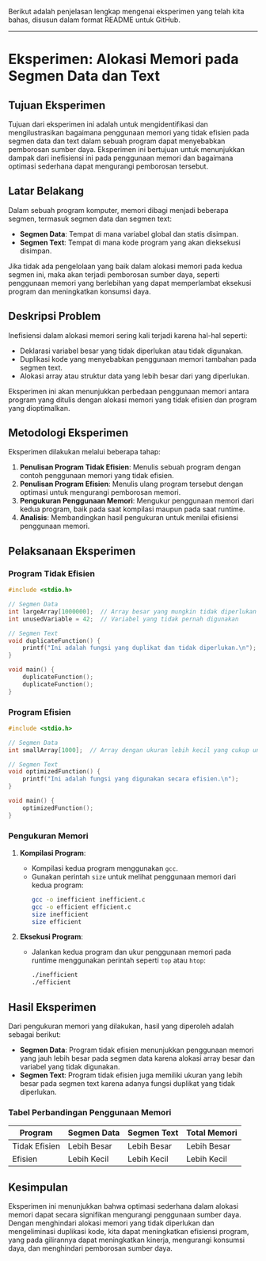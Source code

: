Berikut adalah penjelasan lengkap mengenai eksperimen yang telah kita bahas, disusun dalam format README untuk GitHub.

---

# Eksperimen: Alokasi Memori pada Segmen Data dan Text

## Tujuan Eksperimen
Tujuan dari eksperimen ini adalah untuk mengidentifikasi dan mengilustrasikan bagaimana penggunaan memori yang tidak efisien pada segmen data dan text dalam sebuah program dapat menyebabkan pemborosan sumber daya. Eksperimen ini bertujuan untuk menunjukkan dampak dari inefisiensi ini pada penggunaan memori dan bagaimana optimasi sederhana dapat mengurangi pemborosan tersebut.

## Latar Belakang
Dalam sebuah program komputer, memori dibagi menjadi beberapa segmen, termasuk segmen data dan segmen text:
- **Segmen Data**: Tempat di mana variabel global dan statis disimpan.
- **Segmen Text**: Tempat di mana kode program yang akan dieksekusi disimpan.

Jika tidak ada pengelolaan yang baik dalam alokasi memori pada kedua segmen ini, maka akan terjadi pemborosan sumber daya, seperti penggunaan memori yang berlebihan yang dapat memperlambat eksekusi program dan meningkatkan konsumsi daya.

## Deskripsi Problem
Inefisiensi dalam alokasi memori sering kali terjadi karena hal-hal seperti:
- Deklarasi variabel besar yang tidak diperlukan atau tidak digunakan.
- Duplikasi kode yang menyebabkan penggunaan memori tambahan pada segmen text.
- Alokasi array atau struktur data yang lebih besar dari yang diperlukan.

Eksperimen ini akan menunjukkan perbedaan penggunaan memori antara program yang ditulis dengan alokasi memori yang tidak efisien dan program yang dioptimalkan.

## Metodologi Eksperimen
Eksperimen dilakukan melalui beberapa tahap:
1. **Penulisan Program Tidak Efisien**: Menulis sebuah program dengan contoh penggunaan memori yang tidak efisien.
2. **Penulisan Program Efisien**: Menulis ulang program tersebut dengan optimasi untuk mengurangi pemborosan memori.
3. **Pengukuran Penggunaan Memori**: Mengukur penggunaan memori dari kedua program, baik pada saat kompilasi maupun pada saat runtime.
4. **Analisis**: Membandingkan hasil pengukuran untuk menilai efisiensi penggunaan memori.

## Pelaksanaan Eksperimen
### Program Tidak Efisien
```c
#include <stdio.h>

// Segmen Data
int largeArray[1000000];  // Array besar yang mungkin tidak diperlukan
int unusedVariable = 42;  // Variabel yang tidak pernah digunakan

// Segmen Text
void duplicateFunction() {
    printf("Ini adalah fungsi yang duplikat dan tidak diperlukan.\n");
}

void main() {
    duplicateFunction();
    duplicateFunction();
}
```

### Program Efisien
```c
#include <stdio.h>

// Segmen Data
int smallArray[1000];  // Array dengan ukuran lebih kecil yang cukup untuk kebutuhan program

// Segmen Text
void optimizedFunction() {
    printf("Ini adalah fungsi yang digunakan secara efisien.\n");
}

void main() {
    optimizedFunction();
}
```

### Pengukuran Memori
1. **Kompilasi Program**:
   - Kompilasi kedua program menggunakan `gcc`.
   - Gunakan perintah `size` untuk melihat penggunaan memori dari kedua program:
     ```bash
     gcc -o inefficient inefficient.c
     gcc -o efficient efficient.c
     size inefficient
     size efficient
     ```

2. **Eksekusi Program**:
   - Jalankan kedua program dan ukur penggunaan memori pada runtime menggunakan perintah seperti `top` atau `htop`:
     ```bash
     ./inefficient
     ./efficient
     ```

## Hasil Eksperimen
Dari pengukuran memori yang dilakukan, hasil yang diperoleh adalah sebagai berikut:
- **Segmen Data**: Program tidak efisien menunjukkan penggunaan memori yang jauh lebih besar pada segmen data karena alokasi array besar dan variabel yang tidak digunakan.
- **Segmen Text**: Program tidak efisien juga memiliki ukuran yang lebih besar pada segmen text karena adanya fungsi duplikat yang tidak diperlukan.

### Tabel Perbandingan Penggunaan Memori
| Program       | Segmen Data | Segmen Text | Total Memori |
|---------------|-------------|-------------|--------------|
| Tidak Efisien | Lebih Besar | Lebih Besar | Lebih Besar  |
| Efisien       | Lebih Kecil | Lebih Kecil | Lebih Kecil  |

## Kesimpulan
Eksperimen ini menunjukkan bahwa optimasi sederhana dalam alokasi memori dapat secara signifikan mengurangi penggunaan sumber daya. Dengan menghindari alokasi memori yang tidak diperlukan dan mengeliminasi duplikasi kode, kita dapat meningkatkan efisiensi program, yang pada gilirannya dapat meningkatkan kinerja, mengurangi konsumsi daya, dan menghindari pemborosan sumber daya.

